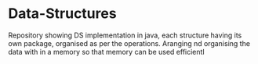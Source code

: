 # Data-Structures
Repository showing DS implementation in java, each structure having its own package, organised as per the operations.
Aranging nd organising the data with in a memory  so that  memory  can be used efficientl
